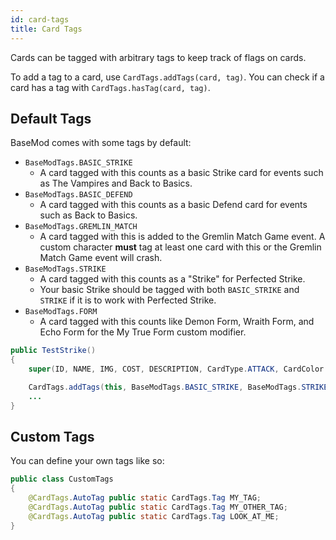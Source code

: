 ```yaml
---
id: card-tags
title: Card Tags
---
```


Cards can be tagged with arbitrary tags to keep track of flags on cards.

To add a tag to a card, use `CardTags.addTags(card, tag)`.
You can check if a card has a tag with `CardTags.hasTag(card, tag)`.

## Default Tags
BaseMod comes with some tags by default:
* `BaseModTags.BASIC_STRIKE`
  * A card tagged with this counts as a basic Strike card for events such as The Vampires and Back to Basics.
* `BaseModTags.BASIC_DEFEND`
  * A card tagged with this counts as a basic Defend card for events such as Back to Basics.
* `BaseModTags.GREMLIN_MATCH`
  * A card tagged with this is added to the Gremlin Match Game event. A custom character **must** tag at least one card with this or the Gremlin Match Game event will crash.
* `BaseModTags.STRIKE`
  * A card tagged with this counts as a "Strike" for Perfected Strike.
  * Your basic Strike should be tagged with both `BASIC_STRIKE` and `STRIKE` if it is to work with Perfected Strike.
* `BaseModTags.FORM`
  * A card tagged with this counts like Demon Form, Wraith Form, and Echo Form for the My True Form custom modifier.

```Java
public TestStrike()
{
    super(ID, NAME, IMG, COST, DESCRIPTION, CardType.ATTACK, CardColor.RED, CardRarity.RARE, CardTarget.ENEMY);

    CardTags.addTags(this, BaseModTags.BASIC_STRIKE, BaseModTags.STRIKE);
    ...
}
```

## Custom Tags
You can define your own tags like so:
```Java
public class CustomTags
{
	@CardTags.AutoTag public static CardTags.Tag MY_TAG;
	@CardTags.AutoTag public static CardTags.Tag MY_OTHER_TAG;
	@CardTags.AutoTag public static CardTags.Tag LOOK_AT_ME;
}
```